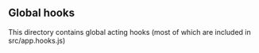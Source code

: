 ## Global hooks

This directory contains global acting hooks (most of which are included in src/app.hooks.js)
